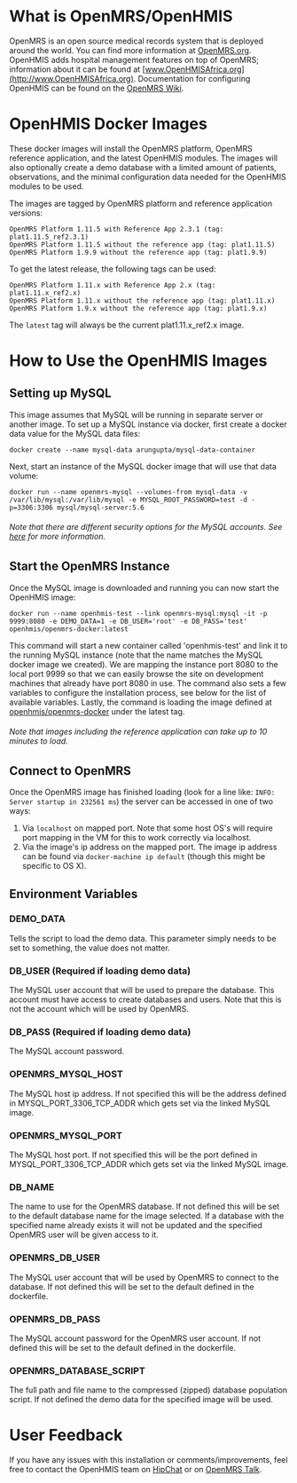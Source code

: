 # What is OpenMRS/OpenHMIS

OpenMRS is an open source medical records system that is deployed around the world. You can find more information at [OpenMRS.org](https://openmrs.org). OpenHMIS adds hospital management features on top of OpenMRS; information about it can be found at [www.OpenHMISAfrica.org](http://www.OpenHMISAfrica.org). Documentation for configuring OpenHMIS can be found on the [OpenMRS Wiki](https://wiki.openmrs.org/display/docs/OpenHMIS+Modules).

# OpenHMIS Docker Images

These docker images will install the OpenMRS platform, OpenMRS reference application, and the latest OpenHMIS modules. The images will also optionally create a demo database with a limited amount of patients, observations, and the minimal configuration data needed for the OpenHMIS modules to be used.

The images are tagged by OpenMRS platform and reference application versions:

    OpenMRS Platform 1.11.5 with Reference App 2.3.1 (tag: plat1.11.5_ref2.3.1)
    OpenMRS Platform 1.11.5 without the reference app (tag: plat1.11.5)
    OpenMRS Platform 1.9.9 without the reference app (tag: plat1.9.9)

To get the latest release, the following tags can be used:

    OpenMRS Platform 1.11.x with Reference App 2.x (tag: plat1.11.x_ref2.x)
    OpenMRS Platform 1.11.x without the reference app (tag: plat1.11.x)
    OpenMRS Platform 1.9.x without the reference app (tag: plat1.9.x)

The `latest` tag will always be the current plat1.11.x_ref2.x image.

# How to Use the OpenHMIS Images

## Setting up MySQL

This image assumes that MySQL will be running in separate server or another image. To set up a MySQL instance via docker, first create a docker data value for the MySQL data files:

    docker create --name mysql-data arungupta/mysql-data-container

Next, start an instance of the MySQL docker image that will use that data volume:

    docker run --name openmrs-mysql --volumes-from mysql-data -v /var/lib/mysql:/var/lib/mysql -e MYSQL_ROOT_PASSWORD=test -d -p=3306:3306 mysql/mysql-server:5.6

###### Note that there are different security options for the MySQL accounts. See [here](https://hub.docker.com/r/mysql/mysql-server/) for more information.


## Start the OpenMRS Instance

Once the MySQL image is downloaded and running you can now start the OpenHMIS image:

    docker run --name openhmis-test --link openmrs-mysql:mysql -it -p 9999:8080 -e DEMO_DATA=1 -e DB_USER='root' -e DB_PASS='test' openhmis/openmrs-docker:latest

This command will start a new container called 'openhmis-test' and link it to the running MySQL instance (note that the name matches the MySQL docker image we created). We are mapping the instance port 8080 to the local port 9999 so that we can easily browse the site on development machines that already have port 8080 in use. The command also sets a few variables to configure the installation process, see below for the list of available variables. Lastly, the command is loading the image defined at [openhmis/openmrs-docker](https://hub.docker.com/r/openhmis/openmrs-docker/) under the latest tag.

###### Note that images including the reference application can take up to 10 minutes to load.

## Connect to OpenMRS

Once the OpenMRS image has finished loading (look for a line like: `INFO: Server startup in 232561 ms`) the server can be accessed in one of two ways:

1. Via `localhost` on mapped port. Note that some host OS's will require port mapping in the VM for this to work correctly via localhost.
2. Via the image's ip address on the mapped port. The image ip address can be found via `docker-machine ip default` (though this might be specific to OS X).

## Environment Variables

### DEMO_DATA

Tells the script to load the demo data. This parameter simply needs to be set to something, the value does not matter.

### DB_USER (Required if loading demo data)

The MySQL user account that will be used to prepare the database. This account must have access to create databases and users. Note that this is not the account which will be used by OpenMRS.

### DB_PASS (Required if loading demo data)

The MySQL account password.

### OPENMRS_MYSQL_HOST

The MySQL host ip address. If not specified this will be the address defined in MYSQL_PORT_3306_TCP_ADDR which gets set via the linked MySQL image.

### OPENMRS_MYSQL_PORT

The MySQL host port. If not specified this will be the port defined in MYSQL_PORT_3306_TCP_ADDR which gets set via the linked MySQL image.

### DB_NAME

The name to use for the OpenMRS database. If not defined this will be set to the default database name for the image selected. If a database with the specified name already exists it will not be updated and the specified OpenMRS user will be given access to it.

### OPENMRS_DB_USER

The MySQL user account that will be used by OpenMRS to connect to the database. If not defined this will be set to the default defined in the dockerfile.

### OPENMRS_DB_PASS

The MySQL account password for the OpenMRS user account. If not defined this will be set to the default defined in the dockerfile.

### OPENMRS_DATABASE_SCRIPT

The full path and file name to the compressed (zipped) database population script. If not defined the demo data for the specified image will be used.

# User Feedback

If you have any issues with this installation or comments/improvements, feel free to contact the OpenHMIS team  on [HipChat](https://www.hipchat.com/gHNSPJwzw) or on [OpenMRS Talk](https://talk.openmrs.org).
